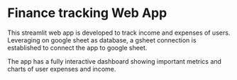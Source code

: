 ﻿# Finance tracking Web App

 This streamlit web app is developed to track income and expenses of users. Leveraging on google sheet as database, a gsheet connection is established to connect the app to google sheet. 

 The app has a fully interactive dashboard showing important metrics and charts of user expenses and income.
